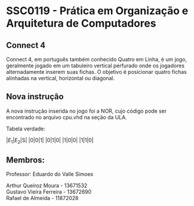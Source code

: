 # SSC0119 - Prática em Organização e Arquitetura de Computadores

## Connect 4

Connect 4, em português também conhecido Quatro em Linha, é um jogo, geralmente jogado em um tabuleiro vertical perfurado onde os jogadores alternadamente inserem suas fichas. O objetivo é posicionar quatro fichas alinhadas na vertical, horizontal ou diagonal.

## Nova instrução

A nova instrução inserida no jogo foi a NOR, cujo código pode ser encontrado no arquivo cpu.vhd na seção da ULA.

Tabela verdade:

|$E_1$|$E_2$|S|
|0|0|1|
|0|1|0|
|1|0|0|
|1|1|0|

## Membros: <br>

Professor: Eduardo do Valle Simoes <br>

Arthur Queiroz Moura - 13671532<br>
Gustavo Vieira Ferreira - 13672690 <br>
Rafael de Almeida - 11872028
